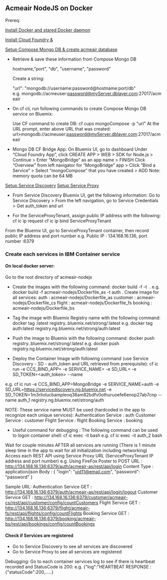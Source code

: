 ## Acmeair NodeJS on Docker 

Prereq:

[Install Docker and stared Docker daemon](https://docs.docker.com/installation/)

[Install Cloud Foundry & ](http://docs.cloudfoundry.org/cf-cli/)

[Setup Compose Mongo DB & create acmeair database](https://www.compose.io/mongodb/)

* Retrieve & save these information from Compose Mongo DB

	hostname,"port", "db", "username", "password”

	Create a string:
	
	"url": "mongodb://username:password@hostname:port/db"
	e.g. mongodb://acmeuser:password@myServer.dblayer.com:27017/acmeair

* On cf cli, run following commands to create Compose Mongo DB service on Bluemix:

	Use CF command to create DB:
	cf cups mongoCompose -p "url"
	At the URL prompt, enter above URL that was created:
	url>mongodb://acmeuser:password@myServer.dblayer.com:27017/acmeair

* Mongo DB CF Bridge App:
On Bluemix UI, go to dashboard
Under “Cloud Foundry App”, click CREATE APP > WEB > SDK for Node.js > Continue > Enter “MongoBridge” as an app name > FINISH
Click “Overview” from left navigator for “MongoBridge” app > Click “Bind a Service” > Select “mongoCompose” that you have created > ADD
Note: memory quota can be 64 MB

[Setup Service Discovery](https://console.ng.bluemix.net/docs/services/ServiceDiscovery/index.html)
[Setup Service Proxy](https://console.ng.bluemix.net/docs/services/ServiceProxy/index.html) 

* From Service Discovery Bluemix UI, get the following information:
Go to Service Discovery > From the left navigation, go to Service Credentials > Get auth_token and url 

* For the ServiceProxyTenant, assign public IP address with the following:
cf ic ip request
cf ic ip bind <public IP address> ServiceProxyTenant

From the Bluemix UI, go to ServiceProxyTenant container, then record public IP address and port number
e.g. Public IP : 134.168.16.136, port number :6379

### Create each services in IBM Container service

#### On local docker server:
Go to the root directory of acmeair-nodejs
* Create the images with the following command:
docker build -f <Dockerfile names> -t <image name> .
e.g. docker build -f acmeair-nodejs/Dockerfile_as -t auth .
Create image for all services:
auth : acmeair-nodejs/Dockerfile_as
customer : acmeair-nodejs/Dockerfile_cs
flight : acmeair-nodejs/Dockerfile_fs 
booking : acmeair-nodejs/Dockerfile_bs

* Tag the image with Bluemix Registry name with the following command:
docker tag <image name>:latest registry.<bluemi region>.bluemix.net/strong/<image name>:latest
e.g. docker tag auth:latest registry.ng.bluemix.net/strong/auth:latest

* Push the image to Bluemix with the following command:
docker push registry.<bluemi region>.bluemix.net/strong/<image name>:latest
e.g. docker push registry.ng.bluemix.net/strong/auth:latest

* Deploy the Container Image with following command (use Service Discovery - SD - auth_token and URL retrieved from prerequisite):
cf ic run -e CCS_BIND_APP=<Mongo Bridge App Name> -e SERVICE_NAME=<service name> -e SD_URL=<SD URL> -e SD_TOKEN=<auth_token> --name <container name> <image name>

e.g. cf ic run -e CCS_BIND_APP=MongoBridge -e SERVICE_NAME=auth -e SD_URL=https://servicediscovery.ng.bluemix.net -e SD_TOKEN=1m3rliolucbampleoq36am82bdfv0othuruoefe6enop27ab7cnp --name auth_1 registry.ng.bluemix.net/strong/auth

NOTE: These service name MUST be used (hardcoded in the app to recognize each unique services):
Authentication Service : auth
Customer Service : customer
Flight Service : flight
Booking Service : booking

* Useful command for debugging : The following command can be used to logon container shell:
cf ic exec -it <container name> bash
e.g. cf ic exec -it auth_2 bash

Wait for couple minutes AFTER all services are running (There is 1 minute sleep time in the app to wait for all initialization including networking)
Access each REST API using Service Proxy URL (ServiceProxyTenant IP address and port number)
e.g. Using FireFox Poster to POST
URL : http://134.168.16.136:6379/auth/acmeair-as/rest/api/login
Content Type : application/json
Body : 
{
	"login": "uid11@email.com",
	"password": "password"
}

Sample URL:
Authentication Service GET : http://134.168.16.136:6379/auth/acmeair-as/rest/api/login/logout
Customer Service GET : http://134.168.16.136:6379/customer/acmeair-cs/rest/api/customer/config/countCustomers
Flight Service GET : http://134.168.16.136:6379/flight/acmeair-fs/rest/api/flights/config/countFlights
Booking Service GET : http://134.168.16.136:6379/booking/acmeair-bs/rest/api/bookings/config/countBookings

#### Check if Services are registered
* Go to Service Discovery to see all services are discovered
* Go to Service Proxy to see all services are registered

Debugging:
Go to each container services log to see if there is heartbeat recorded and StatusCode is 200:
e.g. {"log":"HEARTBEAT RESPONSE : {\"statusCode\":200,\.....}
